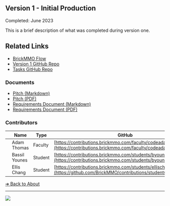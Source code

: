 <style>@import url("//readme.codeadam.ca/readme.css");</style>

## Version 1 - Initial Production

Completed: June 2023

This is a brief description of what was completed during version one.

## Related Links

- [BrickMMO Flow](https://flow.brickmmo.com)
- [Version 1 GitHub Repo](https://github.com/BrickMMO/gps-v1)
- [Tasks GitHub Repo](https://github.com/BrickMMO/tasks)

### Documents

- [Pitch (Markdown)](v1/gps-v1-pitch)
- [Pitch (PDF)](v1/gps-v1-pitch.pdf)
- [Requirements Document (Markdown)](v1/gps-v1-requirements)
- [Requirements Document (PDF)](v1/gps-v1-requirements.pdf)

### Contributors

|                                       | Name        | Type    | GitHub                                                |
| ------------------------------------- | ----------- | ------- | ----------------------------------------------------- |
| ![codeadamca](faculty/codeadamca.png) | Adam Thomas | Faculty | [https://contributions.brickmmo.com/faculty/codeadamca](https://contributions.brickmmo.com/faculty/codeadamca) |
| ![byounes123321](students/byounes123321.png) | Bassil Younes | Student | [https://contributions.brickmmo.com/students/byounes123321](https://contributions.brickmmo.com/students/byounes123321) |
| ![ellischang97](students/ellischang97.png) | Ellis Chang | Student | [https://contributions.brickmmo.com/students/ellischang97](https://github.com/BrickMMO/contributions/students/ellischang97)

[&#10132; Back to About](/gps-about/)

---

<a href="https://brickmmo.com">
<img src="https://brickmmo.com/images/brickmmo-logo-horizontal.jpg" width="100">
</a>
